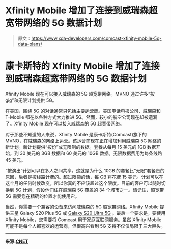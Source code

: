 # Xfinity Mobile 增加了连接到威瑞森超宽带网络的 5G 数据计划

> 原文：<https://www.xda-developers.com/comcast-xfinity-mobile-5g-data-plans/>

# 康卡斯特的 Xfinity Mobile 增加了连接到威瑞森超宽带网络的 5G 数据计划

Xfinity Mobile 现在可以接入威瑞森的 5G 超宽带网络。MVNO 通过许多“按 gig”和无限计划提供 5G。

在美国，围绕 5G 的对话通常只包括主要运营商。美国电话电报公司、威瑞森和 T-Mobile 都在以各种方式大力推进 5G。然而，较小的航空公司现在却被遗漏了。Xfinity Mobile 现在可以接入威瑞森的 5G 超宽带网络。

对于那些不知道的人来说，Xfinity Mobile 是康卡斯特(Comcast)旗下的 MVNO，在威瑞森的网络上运营。该运营商现在正在增加利用威瑞森 5G 网络的新计划。新计划提供“按份”或无限制的数据。套餐从每月 15 美元的 1GB 数据开始，到 30 美元的 3GB 数据和 60 美元的 10GB 数据。无限数据费用为每条线路 45 美元。

“按演出”计划可以在多人之间共享。这就是为什么 10GB 的套餐比“无限”套餐贵的原因，后者是按线路计费的。超过限额的话，每 GB 将花费 15 美元。计划可以在这个月的任何时候改变，所以你真的不应该超过这个限度。目前的客户可以随时切换到 5G 计划，假设他们住在威瑞森 5G 覆盖的 34 个城市之一。请记住，超宽带 5G 需要您在精确的位置才能使用它。

当然，你需要一个兼容的设备来访问威瑞森的 5G 超宽带网络。Xfinity Mobile 提供三星 Galaxy S20 Plus 5G 或 [Galaxy S20 Ultra 5G](https://www.xda-developers.com/samsung-galaxy-s20-ultra-review/) 。最后一个要求是，要使用 Xfinity Mobile，您需要将 Comcast 用于家庭互联网服务。虽然 Xfinity Mobile 可能不是每个人都喜欢的运营商，但很高兴看到 5G 支持不仅仅局限于三大巨头。

* * *

**来源:[CNET](https://www.cnet.com/news/comcast-adds-5g-data-plans-to-its-xfinity-mobile-service/)**